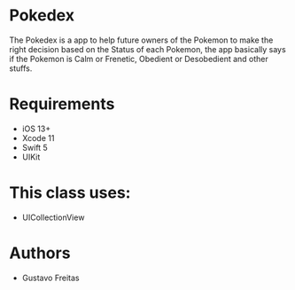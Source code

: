 # Pokedex

The Pokedex is a app to help future owners of the Pokemon to make the right decision based on the Status of each Pokemon, the app basically says if the Pokemon is Calm or Frenetic, Obedient or Desobedient and other stuffs.

# Requirements

- iOS 13+
- Xcode 11
- Swift 5
- UIKit

# This class uses:

- UICollectionView

# Authors
- Gustavo Freitas
